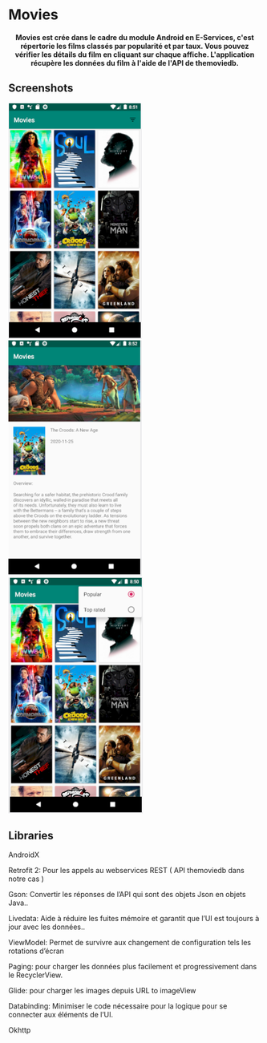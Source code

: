# Movies    

<h4 align="center">
Movies est crée dans le cadre du module Android en E-Services, c'est  répertorie les films classés par popularité et par taux. Vous pouvez vérifier les détails du film en cliquant sur chaque affiche. L'application récupère les données du film à l'aide de l'API de themoviedb.
</h4>

## Screenshots

![portrait.PNG](screenshots/portrait.PNG)
![details.PNG](screenshots/details.PNG)
![orderby.PNG](screenshots/orderby.PNG)

## Libraries
AndroidX

Retrofit 2: Pour les appels au webservices REST ( API themoviedb dans notre cas )

Gson: Convertir les réponses de l’API qui sont des objets Json en objets Java..

Livedata: Aide à réduire les fuites mémoire et garantit que l’UI est toujours à jour avec les données..

ViewModel: Permet de survivre aux changement de configuration tels les rotations d’écran

Paging: pour charger les données plus facilement et progressivement dans le RecyclerView.

Glide: pour charger les images depuis URL to imageView

Databinding: Minimiser le code nécessaire pour la logique pour se connecter aux éléments de l’UI.   

Okhttp

